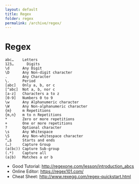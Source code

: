 ```yaml
---
layout: default
title: Regex
folder: regex
permalink: /archive/regex/
---
```


# Regex

```
abc…    Letters
123…	  Digits
\d	    Any Digit
\D	    Any Non-digit character
.       Any Character
\.	    Period
[abc]   Only a, b, or c
[^abc]	Not a, b, nor c
[a-z]   Characters a to z
[0-9]   Numbers 0 to 9
\w	    Any Alphanumeric character
\W	    Any Non-alphanumeric character
{m}     m Repetitions
{m,n}   m to n Repetitions
*       Zero or more repetitions
+       One or more repetitions
?       Optional character
\s	    Any Whitespace
\S	    Any Non-whitespace character
^…$     Starts and ends
(…)     Capture Group
(a(bc))	Capture Sub-group
(.*)    Capture all
(a|b)   Matches a or b
```

- Good Tutorial: http://regexone.com/lesson/introduction_abcs
- Online Editor: https://regex101.com/
- Cheat Sheet: http://www.rexegg.com/regex-quickstart.html
